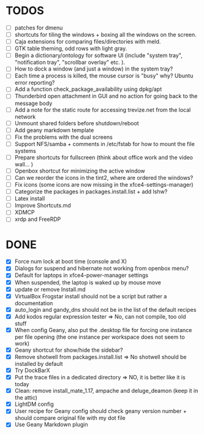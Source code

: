 # TODOS
- [ ] patches for dmenu
- [ ] shortcuts for tiling the windows + boxing all the windows on the screen.
- [ ] Caja extensions for comparing files/directories with meld.
- [ ] GTK table theming, odd rows with light gray.
- [ ] Begin a dictionary/ontology for software UI (include "system tray", "notification tray", "scrollbar overlay" etc. ).
- [ ] How to dock a window (and just a window) in the system tray?
- [ ] Each time a process is killed, the mouse cursor is "busy" why? Ubuntu error reporting?
- [ ] Add a function check_package_availability using dpkg/apt
- [ ] Thunderbird open attachment in GUI and no action for going back to the message body
- [ ] Add a note for the static route for accessing trevize.net from the local network
- [ ] Unmount shared folders before shutdown/reboot
- [ ] Add geany markdown template
- [ ] Fix the problems with the dual screens
- [ ] Support NFS/samba + comments in /etc/fstab for how to mount the file systems
- [ ] Prepare shortcuts for fullscreen (think about office work and the video wall... )
- [ ] Openbox shortcut for minimizing the active window
- [ ] Can we reorder the icons in the tint2, where are ordered the windows?
- [ ] Fix icons (some icons are now missing in the xfce4-settings-manager)
- [ ] Categorize the packages in packages.install.list + add lshw?
- [ ] Latex install
- [ ] Improve Shortcuts.md
- [ ] XDMCP
- [ ] xrdp and FreeRDP

# DONE
- [x] Force num lock at boot time (console and X)
- [x] Dialogs for suspend and hibernate not working from openbox menu?
- [x] Default for laptops in xfce4-power-manager settings
- [x] When suspended, the laptop is waked up by mouse move
- [x] update or remove Install.md
- [x] VirtualBox Frogstar install should not be a script but rather a documentation
- [x] auto_login and gandy_dns should not be in the list of the default recipes
- [x] Add kodos regular expression tester => No, can not compile, too old stuff
- [x] When config Geany, also put the .desktop file for forcing one instance per file opening (the one instance per workspace does not seem to work)
- [x] Geany shortcut for show/hide the sidebar?
- [x] Remove shotwell from packages.install.list => No shotwell should be installed by default
- [x] Try DockBarX
- [x] Put the trace files in a dedicated directory => NO, it is better like it is today
- [x] Clean: remove install_mate_1.17, ampache and deluge_deamon (keep it in the attic)
- [x] LightDM config
- [x] User recipe for Geany config should check geany version number + should compare original file with my dot file
- [x] Use Geany Markdown plugin
